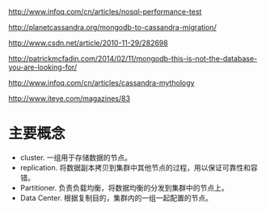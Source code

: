 http://www.infoq.com/cn/articles/nosql-performance-test

http://planetcassandra.org/mongodb-to-cassandra-migration/

http://www.csdn.net/article/2010-11-29/282698

http://patrickmcfadin.com/2014/02/11/mongodb-this-is-not-the-database-you-are-looking-for/

http://www.infoq.com/cn/articles/cassandra-mythology


http://www.iteye.com/magazines/83

# 主要概念
* cluster. 一组用于存储数据的节点。
* replication. 将数据副本拷贝到集群中其他节点的过程，用以保证可靠性和容错。
* Partitioner. 负责负载均衡，将数据均衡的分发到集群中的节点上。
* Data Center. 根据复制目的，集群内的一组一起配置的节点。
